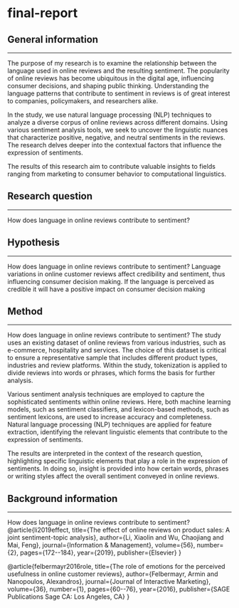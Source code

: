 # final-report


## General information
-----------------------------------------------------------------------------------------------------------------------------------------
The purpose of my research is to examine the relationship between the language used in online reviews and the resulting sentiment. The popularity of online reviews has become ubiquitous in the digital age, influencing consumer decisions, and shaping public thinking. Understanding the language patterns that contribute to sentiment in reviews is of great interest to companies, policymakers, and researchers alike.

In the study, we use natural language processing (NLP) techniques to analyze a diverse corpus of online reviews across different domains. Using various sentiment analysis tools, we seek to uncover the linguistic nuances that characterize positive, negative, and neutral sentiments in the reviews. The research delves deeper into the contextual factors that influence the expression of sentiments.

The results of this research aim to contribute valuable insights to fields ranging from marketing to consumer behavior to computational linguistics.

## Research question
--------------------------------------------------------------------------------------------------------------------------------------------
How does language in online reviews contribute to sentiment?

## Hypothesis
--------------------------------------------------------------------------------------------------------------------------------------------
How does language in online reviews contribute to sentiment?
Language variations in online customer reviews affect credibility and sentiment, thus influencing consumer decision making. If the language is perceived as credible it will have a positive impact on consumer decision making

## Method
--------------------------------------------------------------------------------------------------------------------------------------------
How does language in online reviews contribute to sentiment?
The study uses an existing dataset of online reviews from various industries, such as e-commerce, hospitality and services. The choice of this dataset is critical to ensure a representative sample that includes different product types, industries and review platforms. Within the study, tokenization is applied to divide reviews into words or phrases, which forms the basis for further analysis.

Various sentiment analysis techniques are employed to capture the sophisticated sentiments within online reviews. Here, both machine learning models, such as sentiment classifiers, and lexicon-based methods, such as sentiment lexicons, are used to increase accuracy and completeness. Natural language processing (NLP) techniques are applied for feature extraction, identifying the relevant linguistic elements that contribute to the expression of sentiments.

The results are interpreted in the context of the research question, highlighting specific linguistic elements that play a role in the expression of sentiments. In doing so, insight is provided into how certain words, phrases or writing styles affect the overall sentiment conveyed in online reviews.

## Background information
--------------------------------------------------------------------------------------------------------------------------------------------
How does language in online reviews contribute to sentiment?
@article{li2019effect,
  title={The effect of online reviews on product sales: A joint sentiment-topic analysis},
  author={Li, Xiaolin and Wu, Chaojiang and Mai, Feng},
  journal={Information \& Management},
  volume={56},
  number={2},
  pages={172--184},
  year={2019},
  publisher={Elsevier}
}

@article{felbermayr2016role,
  title={The role of emotions for the perceived usefulness in online customer reviews},
  author={Felbermayr, Armin and Nanopoulos, Alexandros},
  journal={Journal of Interactive Marketing},
  volume={36},
  number={1},
  pages={60--76},
  year={2016},
  publisher={SAGE Publications Sage CA: Los Angeles, CA}
}

